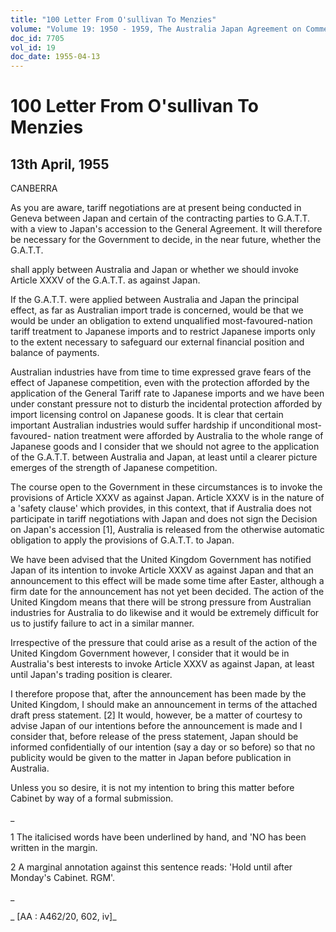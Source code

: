 ```yaml
---
title: "100 Letter From O'sullivan To Menzies"
volume: "Volume 19: 1950 - 1959, The Australia Japan Agreement on Commerce"
doc_id: 7705
vol_id: 19
doc_date: 1955-04-13
---
```


# 100 Letter From O'sullivan To Menzies

## 13th April, 1955

CANBERRA

As you are aware, tariff negotiations are at present being conducted in Geneva between Japan and certain of the contracting parties to G.A.T.T. with a view to Japan's accession to the General Agreement. It will therefore be necessary for the Government to decide, in the near future, whether the G.A.T.T.

shall apply between Australia and Japan or whether we should invoke Article XXXV of the G.A.T.T. as against Japan.

If the G.A.T.T. were applied between Australia and Japan the principal effect, as far as Australian import trade is concerned, would be that we would be under an obligation to extend unqualified most-favoured-nation tariff treatment to Japanese imports and to restrict Japanese imports only to the extent necessary to safeguard our external financial position and balance of payments.

Australian industries have from time to time expressed grave fears of the effect of Japanese competition, even with the protection afforded by the application of the General Tariff rate to Japanese imports and we have been under constant pressure not to disturb the incidental protection afforded by import licensing control on Japanese goods. It is clear that certain important Australian industries would suffer hardship if unconditional most-favoured- nation treatment were afforded by Australia to the whole range of Japanese goods and I consider that we should not agree to the application of the G.A.T.T. between Australia and Japan, at least until a clearer picture emerges of the strength of Japanese competition.

The course open to the Government in these circumstances is to invoke the provisions of Article XXXV as against Japan. Article XXXV is in the nature of a 'safety clause' which provides, in this context, that if Australia does not participate in tariff negotiations with Japan and does not sign the Decision on Japan's accession [1], Australia is released from the otherwise automatic obligation to apply the provisions of G.A.T.T. to Japan.

We have been advised that the United Kingdom Government has notified Japan of its intention to invoke Article XXXV as against Japan and that an announcement to this effect will be made some time after Easter, although a firm date for the announcement has not yet been decided. The action of the United Kingdom means that there will be strong pressure from Australian industries for Australia to do likewise and it would be extremely difficult for us to justify failure to act in a similar manner.

Irrespective of the pressure that could arise as a result of the action of the United Kingdom Government however, I consider that it would be in Australia's best interests to invoke Article XXXV as against Japan, at least until Japan's trading position is clearer.

I therefore propose that, after the announcement has been made by the United Kingdom, I should make an announcement in terms of the attached draft press statement. [2] It would, however, be a matter of courtesy to advise Japan of our intentions before the announcement is made and I consider that, before release of the press statement, Japan should be informed confidentially of our intention (say a day or so before) so that no publicity would be given to the matter in Japan before publication in Australia.

Unless you so desire, it is not my intention to bring this matter before Cabinet by way of a formal submission.

_

1 The italicised words have been underlined by hand, and 'NO has been written in the margin.

2 A marginal annotation against this sentence reads: 'Hold until after Monday's Cabinet. RGM'.

_

_ [AA : A462/20, 602, iv]_
